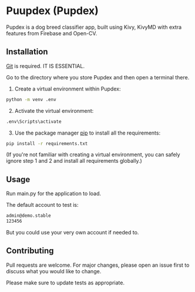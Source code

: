 # Puupdex (Pupdex)

Pupdex is a dog breed classifier app, built using Kivy, KivyMD with extra features from Firebase and Open-CV.

## Installation

[Git](https://git-scm.com/downloads) is required. IT IS ESSENTIAL.

Go to the directory where you store Pupdex and then open a terminal there.

1. Create a virtual environment within Pupdex:

```bash
python -m venv .env
```

2. Activate the virtual environment:

```bash
.env\Scripts\activate
```

3. Use the package manager [pip](https://pip.pypa.io/en/stable/) to install all the requirements:

```bash
pip install -r requirements.txt
```

(If you're not familiar with creating a virtual environment, you can safely ignore step 1 and 2 and install all requirements globally.)

## Usage

Run main.py for the application to load.

The default account to test is:

```bash
admin@demo.stable
123456
```

But you could use your very own account if needed to. 

## Contributing

Pull requests are welcome. For major changes, please open an issue first
to discuss what you would like to change.

Please make sure to update tests as appropriate.

